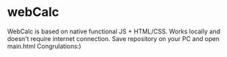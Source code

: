 # webCalc
WebCalc is based on native functional JS + HTML/CSS. Works locally and doesn't require internet connection.
Save repository on your PC and open main.html
Congrulations:)

